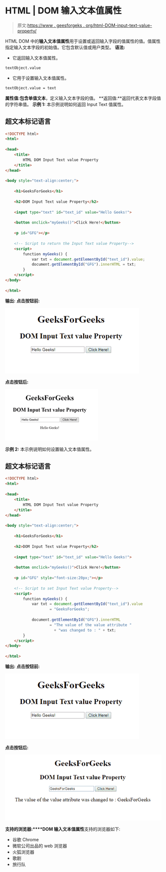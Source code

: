 # HTML | DOM 输入文本值属性

> 原文:[https://www . geesforgeks . org/html-DOM-input-text-value-property/](https://www.geeksforgeeks.org/html-dom-input-text-value-property/)

HTML DOM 中的**输入文本值属性**用于设置或返回输入字段的值属性的值。值属性指定输入文本字段的初始值。它包含默认值或用户类型。
**语法:**

*   它返回输入文本值属性。

```html
textObject.value
```

*   它用于设置输入文本值属性。

```html
textObject.value = text
```

**属性值:**包含单值**文本**，定义输入文本字段的值。
**返回值:**返回代表文本字段值的字符串值。
**示例 1:** 本示例说明如何返回 Input Text 值属性。

## 超文本标记语言

```html
<!DOCTYPE html>
<html>

<head>
    <title>
        HTML DOM Input Text value Property
    </title>
</head>

<body style="text-align:center;">

    <h1>GeeksForGeeks</h1>

    <h2>DOM Input Text value Property</h2>

    <input type="text" id="text_id" value="Hello Geeks!">

    <button onclick="myGeeks()">Click Here!</button>

    <p id="GFG"></p>

    <!-- Script to return the Input Text value Property-->
    <script>
        function myGeeks() {
            var txt = document.getElementById("text_id").value;
            document.getElementById("GFG").innerHTML = txt;
        }
    </script>
</body>

</html>                    
```

**输出:**
**点击按钮前:**

![](img/410215b7c74a96882a780e169fa1411c.png)

**点击按钮后:**

![](img/a011f556d9bc1be28c333d0cf47b36e0.png)

**示例 2:** 本示例说明如何设置输入文本值属性。

## 超文本标记语言

```html
<!DOCTYPE html>
<html>

<head>
    <title>
        HTML DOM Input Text value Property
    </title>
</head>

<body style="text-align:center;">

    <h1>GeeksForGeeks</h1>

    <h2>DOM Input Text value Property</h2>

    <input type="text" id="text_id" value="Hello Geeks!">

    <button onclick="myGeeks()">Click Here!</button>

    <p id="GFG" style="font-size:20px;"></p>

    <!-- Script to set Input Text value Property-->
    <script>
        function myGeeks() {
            var txt = document.getElementById("text_id").value
                    = "GeeksForGeeks";

            document.getElementById("GFG").innerHTML
                    = "The value of the value attribute "
                      + "was changed to : " + txt;
        }
    </script>
</body>

</html>                   
```

**输出:**
**点击按钮前:**

![](img/410215b7c74a96882a780e169fa1411c.png)

**点击按钮后:**

![](img/7c671d8163e1314ea9408a51b8d7de01.png)

**支持的浏览器:****DOM 输入文本值属性**支持的浏览器如下:

*   谷歌 Chrome
*   微软公司出品的 web 浏览器
*   火狐浏览器
*   歌剧
*   旅行队